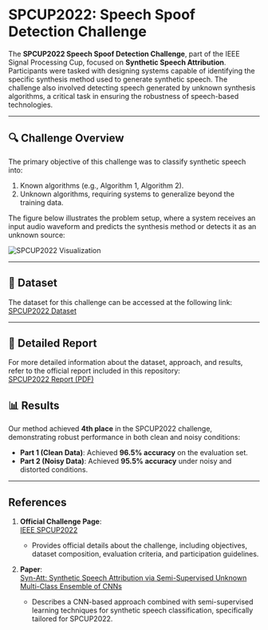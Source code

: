 # SPCUP2022: Speech Spoof Detection Challenge

The **SPCUP2022 Speech Spoof Detection Challenge**, part of the IEEE Signal Processing Cup, focused on **Synthetic Speech Attribution**. Participants were tasked with designing systems capable of identifying the specific synthesis method used to generate synthetic speech. The challenge also involved detecting speech generated by unknown synthesis algorithms, a critical task in ensuring the robustness of speech-based technologies.

---

## 🔍 Challenge Overview

The primary objective of this challenge was to classify synthetic speech into:
1. Known algorithms (e.g., Algorithm 1, Algorithm 2).
2. Unknown algorithms, requiring systems to generalize beyond the training data.

The figure below illustrates the problem setup, where a system receives an input audio waveform and predicts the synthesis method or detects it as an unknown source:

![SPCUP2022 Visualization](image.png)

---

## 📂 Dataset

The dataset for this challenge can be accessed at the following link:  
[SPCUP2022 Dataset](https://doi.org/10.34740/kaggle/dsv/2866458)

---

## 📄 Detailed Report
For more detailed information about the dataset, approach, and results, refer to the official report included in this repository:  
[SPCUP2022 Report (PDF)](2022_SPCUP_report.pdf)


## 📊 Results

Our method achieved **4th place** in the SPCUP2022 challenge, demonstrating robust performance in both clean and noisy conditions:
- **Part 1 (Clean Data)**: Achieved **96.5% accuracy** on the evaluation set.
- **Part 2 (Noisy Data)**: Achieved **95.5% accuracy** under noisy and distorted conditions.

---

## References

1. **Official Challenge Page**:  
   [IEEE SPCUP2022](https://signalprocessingsociety.org/community-involvement/ieee-signal-processing-cup-2022)  
   - Provides official details about the challenge, including objectives, dataset composition, evaluation criteria, and participation guidelines.

2. **Paper**:  
   [Syn-Att: Synthetic Speech Attribution via Semi-Supervised Unknown Multi-Class Ensemble of CNNs](https://arxiv.org/abs/2309.08146)  
   - Describes a CNN-based approach combined with semi-supervised learning techniques for synthetic speech classification, specifically tailored for SPCUP2022.
